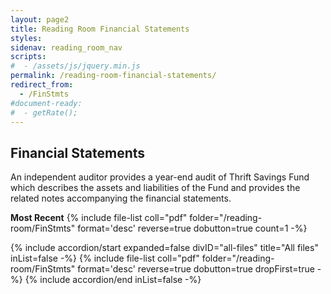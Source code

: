 ```yaml
---
layout: page2
title: Reading Room Financial Statements
styles:
sidenav: reading_room_nav
scripts:
#  - /assets/js/jquery.min.js
permalink: /reading-room-financial-statements/
redirect_from:
  - /FinStmts
#document-ready:
#  - getRate();
---
```


## Financial Statements

An independent auditor provides a year-end audit of Thrift Savings Fund which describes the assets and liabilities of the Fund and provides the related notes accompanying the financial statements.


**Most Recent** {% include file-list coll="pdf" folder="/reading-room/FinStmts" format='desc' reverse=true dobutton=true count=1 -%}

<div class="usa-accordion">
{% include accordion/start expanded=false divID="all-files" title="All files" inList=false -%}
{% include file-list coll="pdf" folder="/reading-room/FinStmts" format='desc' reverse=true dobutton=true dropFirst=true -%}
{% include accordion/end  inList=false -%}
</div>
<!-- CONTENT END -->
